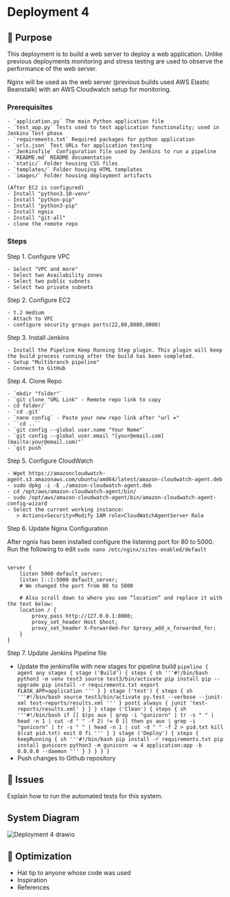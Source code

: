 # Deployment 4

## 🧐 Purpose 
This deployment is to build a web server to deploy a web application. Unlike previous deployments monitoring and stress testing are used to observe the performance of the web server.

Nginx will be used as the web server (previous builds used AWS Elastic Beanstalk) with an AWS Cloudwatch setup for monitoring. 

### Prerequisites


```
- `application.py` The main Python application file
- `test_app.py` Tests used to test application functionality; used in Jenkins Test phase
- `requirements.txt` Required packages for python application
- `urls.json` Test URLs for application testing
- `Jenkinsfile` Configuration file used by Jenkins to run a pipeline
- `README.md` README documentation
- `static/` Folder housing CSS files
- `templates/` Folder housing HTML templates
- `images/` Folder housing deployment artifacts

(After EC2 is configured)
- Install "python3.10-venv"
- Install "python-pip"
- Install "python3-pip"
- Install ngnix
- Install "git-all"
- clone the remote repo
```

### Steps

Step 1. Configure VPC

```
- Select "VPC and more"
- Select two Availability zones
- Select two public subnets
- Select two private subnets 
```

Step 2. Configure EC2

```
- t.2 medium
- Attach to VPC
- configure security groups ports(22,80,8080,8000)
```
Step 3. Install Jenkins

```
- Install the Pipeline Keep Running Step plugin. This plugin will keep the build process running after the build has been completed.
- Setup "Multibranch pipeline"
- Connect to GitHub
```
Step 4. Clone Repo

```
- `mkdir "folder"`
- `git clone "URL Link" - Remote repo link to copy
- cd folder/`
- `cd .git`
- `nano config` - Paste your new repo link after "url ="
- ``cd ..``
- `git config --global user.name "Your Name"`
- `git config --global user.email "[your@email.com](mailto:your@email.com)"`
- `git push`

```
Step 5. Configure CloudWatch

```
- Wget https://amazoncloudwatch-agent.s3.amazonaws.com/ubuntu/amd64/latest/amazon-cloudwatch-agent.deb
- sudo dpkg -i -E ./amazon-cloudwatch-agent.deb
- cd /opt/aws/amazon-cloudwatch-agent/bin/
- sudo /opt/aws/amazon-cloudwatch-agent/bin/amazon-cloudwatch-agent-config-wizard
- Select the current working instance:
   > Actions>Security>Modify IAM role>CloudWatchAgentServer Role
```
Step 6. Update Nginx Configuration

After ngnix has been installed configure the listening port for 80 to 5000. Run the following to edit `sudo nano /etc/nginx/sites-enabled/default`
~~~

server {
    listen 5000 default_server;
    listen [::]:5000 default_server;
    # We changed the port from 80 to 5000

    # Also scroll down to where you see “location” and replace it with the text below:
    location / {
        proxy_pass http://127.0.0.1:8000;
        proxy_set_header Host $host;
        proxy_set_header X-Forwarded-For $proxy_add_x_forwarded_for;
    }
}
~~~

Step 7. Update Jenkins Pipeline file
- Update the jenkinsfile with new stages for pipeline build
`pipeline {
agent any
stages {
stage ('Build') {
steps {
sh '''#!/bin/bash
python3 -m venv test3
source test3/bin/activate
pip install pip --upgrade
pip install -r requirements.txt
export FLASK_APP=application
'''
}
}
stage ('test') {
steps {
sh '''#!/bin/bash
source test3/bin/activate
py.test --verbose --junit-xml test-reports/results.xml
'''
}
post{
always {
junit 'test-reports/results.xml'
}
}
}
stage ('Clean') {
steps {
sh '''#!/bin/bash
if [[ $(ps aux | grep -i "gunicorn" | tr -s " " | head -n 1 | cut -d " " -f 2) != 0 ]]
then
ps aux | grep -i "gunicorn" | tr -s " " | head -n 1 | cut -d " " -f 2 > pid.txt
kill $(cat pid.txt)
exit 0
fi
'''
}
}
stage ('Deploy') {
steps {
keepRunning {
sh '''#!/bin/bash
pip install -r requirements.txt
pip install gunicorn
python3 -m gunicorn -w 4 application:app -b 0.0.0.0 --daemon
'''
}
}
}
}
}`
- Push changes to Github repository


## 🔧 Issues
Explain how to run the automated tests for this system.

## System Diagram 

![Deployment 4 drawio](https://github.com/z0sun/deployc4/assets/135557197/df1ad781-4e03-4375-9143-d4210b0641a7)


## 🎉 Optimization
- Hat tip to anyone whose code was used
- Inspiration
- References
